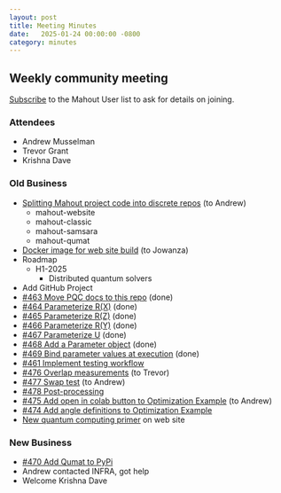 ```yaml
---
layout: post
title: Meeting Minutes
date:   2025-01-24 00:00:00 -0800
category: minutes
---
```

## Weekly community meeting
[Subscribe](mailto:user-subscribe@mahout.apache.org) to the Mahout User list to ask for details on joining.

### Attendees
* Andrew Musselman
* Trevor Grant
* Krishna Dave

### Old Business
* [Splitting Mahout project code into discrete repos](https://issues.apache.org/jira/projects/MAHOUT/issues/MAHOUT-2204) (to Andrew)
    * mahout-website
    * mahout-classic
    * mahout-samsara
    * mahout-qumat
* [Docker image for web site build](https://issues.apache.org/jira/projects/MAHOUT/issues/MAHOUT-2165) (to Jowanza)
* Roadmap
    * H1-2025
        * Distributed quantum solvers
* Add GitHub Project
* [#463 Move PQC docs to this repo](https://github.com/apache/mahout/issues/463) (done)
* [#464 Parameterize R(X)](https://github.com/apache/mahout/issues/464) (done)
* [#465 Parameterize R(Z)](https://github.com/apache/mahout/issues/465) (done)
* [#466 Parameterize R(Y)](https://github.com/apache/mahout/issues/466) (done)
* [#467 Parameterize U](https://github.com/apache/mahout/issues/467) (done)
* [#468 Add a Parameter object](https://github.com/apache/mahout/issues/468) (done)
* [#469 Bind parameter values at execution](https://github.com/apache/mahout/issues/469) (done)
* [#461 Implement testing workflow](https://github.com/apache/mahout/issues/461)
* [#476 Overlap measurements](https://github.com/apache/mahout/issues/476) (to Trevor)
* [#477 Swap test](https://github.com/apache/mahout/issues/477) (to Andrew)
* [#478 Post-processing](https://github.com/apache/mahout/issues/478)
* [#475 Add open in colab button to Optimization Example](https://github.com/apache/mahout/issues/475) (to Andrew)
* [#474 Add angle definitions to Optimization Example](https://github.com/apache/mahout/issues/474)
* [New quantum computing primer](https://mahout.apache.org/quantum-computing-primer) on web site

### New Business
* [#470 Add Qumat to PyPi](https://github.com/apache/mahout/issues/470)
* Andrew contacted INFRA, got help
* Welcome Krishna Dave
